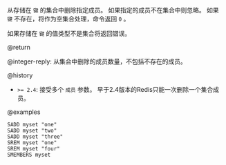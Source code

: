 从存储在 `键` 的集合中删除指定成员。
如果指定的成员不在集合中则忽略。
如果 `键` 不存在，将作为空集合处理，命令返回 `0` 。

如果存储在 `键` 的值类型不是集合将返回错误。

@return

@integer-reply: 从集合中删除的成员数量，不包括不存在的成员。

@history

* `>= 2.4`: 接受多个 `成员` 参数。
  早于2.4版本的Redis只能一次删除一个集合成员。

@examples

```cli
SADD myset "one"
SADD myset "two"
SADD myset "three"
SREM myset "one"
SREM myset "four"
SMEMBERS myset
```
